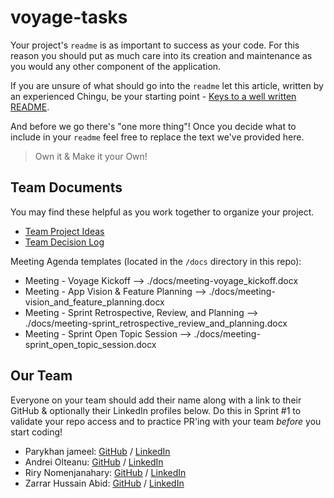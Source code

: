 # voyage-tasks

Your project's `readme` is as important to success as your code. For 
this reason you should put as much care into its creation and maintenance
as you would any other component of the application.

If you are unsure of what should go into the `readme` let this article,
written by an experienced Chingu, be your starting point - 
[Keys to a well written README](https://tinyurl.com/yk3wubft).

And before we go there's "one more thing"! Once you decide what to include
in your `readme` feel free to replace the text we've provided here.

> Own it & Make it your Own!

## Team Documents

You may find these helpful as you work together to organize your project.

- [Team Project Ideas](./docs/team_project_ideas.md)
- [Team Decision Log](./docs/team_decision_log.md)

Meeting Agenda templates (located in the `/docs` directory in this repo):

- Meeting - Voyage Kickoff --> ./docs/meeting-voyage_kickoff.docx
- Meeting - App Vision & Feature Planning --> ./docs/meeting-vision_and_feature_planning.docx
- Meeting - Sprint Retrospective, Review, and Planning --> ./docs/meeting-sprint_retrospective_review_and_planning.docx
- Meeting - Sprint Open Topic Session --> ./docs/meeting-sprint_open_topic_session.docx

## Our Team

Everyone on your team should add their name along with a link to their GitHub
& optionally their LinkedIn profiles below. Do this in Sprint #1 to validate
your repo access and to practice PR'ing with your team *before* you start
coding!

- Parykhan jameel: [GitHub](https://github.com/parykhan-jameel) / [LinkedIn](https://linkedin.com/in/parykhan-jameel)
- Andrei Olteanu: [GitHub](https://github.com/andreiolteanu555) / [LinkedIn](https://www.linkedin.com/in/andrei-olteanu-9009/)
- Riry Nomenjanahary: [GitHub](https://github.com/TiaDev7474) / [LinkedIn](https://www.linkedin.com/in/riry-nomenjanahary-a47a85264)
- Zarrar Hussain Abid: [GitHub](https://github.com/Zarrarabid) / [LinkedIn](https://www.linkedin.com/in/zarrar-abid-a1667121a/)
